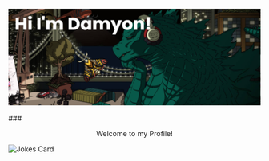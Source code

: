 ![header](./banner.png)

###<p style="text-align: center;">Welcome to my Profile!</p>
![Jokes Card](https://readme-jokes.vercel.app/api)
